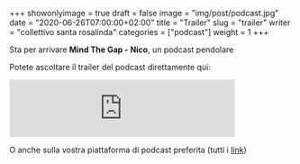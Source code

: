 +++
showonlyimage = true
draft = false
image = "img/post/podcast.jpg"
date = "2020-06-26T07:00:00+02:00"
title = "Trailer"
slug = "trailer"
writer = "collettivo santa rosalinda"
categories = ["podcast"]
weight = 1
+++

Sta per arrivare **Mind The Gap - Nico**, un podcast pendolare

<!--more-->

Potete ascoltare il trailer del podcast direttamente qui:

<iframe src="https://anchor.fm/made-by-human-race/embed/episodes/MIND-THE-GAP---NICO-0-trailer-efktol/a-a2gm0uc" height="102px" width="400px" frameborder="0" scrolling="no"></iframe>

O anche sulla vostra piattaforma di podcast preferita (tutti i <a href="/ascolta/">link</a>)
